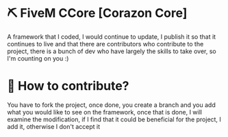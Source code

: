 # ⛏ FiveM CCore [Corazon Core]
A framework that I coded, I would continue to update, I publish it so that it continues to live and that there are contributors who contribute to the project, there is a bunch of dev who have largely the skills to take over, so I'm counting on you :)

# 🐌 How to contribute?
You have to fork the project, once done, you create a branch and you add what you would like to see on the framework, once that is done, I will examine the modification, if I find that it could be beneficial for the project, I add it, otherwise I don't accept it
